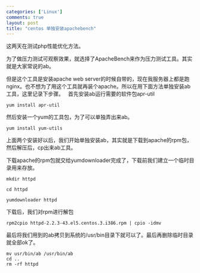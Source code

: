 ```yaml
--- 
categories: ['Linux']
comments: true
layout: post
title: "centos 单独安装apachebench"
---
```

这两天在测试php性能优化方法。

为了做压力测试可观察效果，就选择了ApacheBench来作为压力测试工具。其实就是大家常说的ab。

但是这个工具是安装apache web server的时候自带的，现在我服务器上都是跑nginx。也不想为了用这个工具就再装个apache。所以在用下面方法单独安装ab工具，这里记录下步骤。
 
首先安装ab运行需要的软件包apr-util

```
yum install apr-util
```

然后安装一个yum的工具包，为了可以单独弄出来ab。

```
yum install yum-utils
```

上面两个安装好以后，我们开始单独安装ab，其实就是下载到apache的rpm包，然后解压后，cp出来ab工具。

下载apache的rpm包就交给yumdownloader完成了，下载前我们建立一个临时目录用来存放。

```
mkdir httpd

cd httpd

yumdownloader httpd
```

下载后，我们对rpm进行解包

```
rpm2cpio httpd-2.2.3-43.el5.centos.3.i386.rpm | cpio -idmv
```

最后将我们用到的ab拷贝到系统的/usr/bin目录下就可以了。最后再删除临时目录就全部ok了。

```
mv usr/bin/ab /usr/bin/ab
cd ..
rm -rf httpd
```

